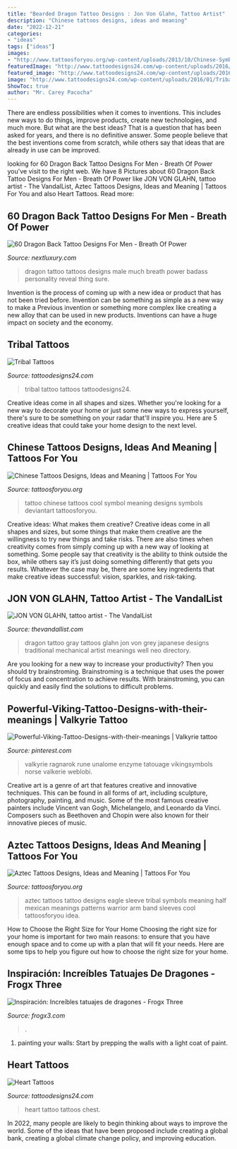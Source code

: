 ```yaml
---
title: "Bearded Dragon Tattoo Designs : Jon Von Glahn, Tattoo Artist"
description: "Chinese tattoos designs, ideas and meaning"
date: "2022-12-21"
categories:
- "ideas"
tags: ["ideas"]
images:
- "http://www.tattoosforyou.org/wp-content/uploads/2013/10/Chinese-Symbol-For-Love-Tattoo-768x1024.jpg"
featuredImage: "http://www.tattoodesigns24.com/wp-content/uploads/2016/01/Heart-Tattoo-TD1073-TD24073.jpg"
featured_image: "http://www.tattoodesigns24.com/wp-content/uploads/2016/01/Heart-Tattoo-TD1073-TD24073.jpg"
image: "http://www.tattoodesigns24.com/wp-content/uploads/2016/01/Tribal-TattooTD24111.jpg"
ShowToc: true
author: "Mr. Carey Pacocha"
---
```



There are endless possibilities when it comes to inventions. This includes new ways to do things, improve products, create new technologies, and much more. But what are the best ideas? That is a question that has been asked for years, and there is no definitive answer. Some people believe that the best inventions come from scratch, while others say that ideas that are already in use can be improved.

	

		
looking for 60 Dragon Back Tattoo Designs For Men - Breath Of Power you've visit to the right web. We have 8 Pictures about 60 Dragon Back Tattoo Designs For Men - Breath Of Power like JON VON GLAHN, tattoo artist - The VandalList, Aztec Tattoos Designs, Ideas and Meaning | Tattoos For You and also Heart Tattoos. Read more:
		
    
## 60 Dragon Back Tattoo Designs For Men - Breath Of Power

<img loading=lazy src="http://nextluxury.com/wp-content/uploads/curled-dragon-male-full-back-tattoos.jpg" onerror="this.onerror=null;this.src='https://tse3.mm.bing.net/th?id=OIP.FGJdopL6KJjB0zj5mpQugwHaJ4&amp;pid=15.1';" alt="60 Dragon Back Tattoo Designs For Men - Breath Of Power">

_Source: nextluxury.com_

>dragon tattoo tattoos designs male much breath power badass personality reveal thing sure. 

	

Invention is the process of coming up with a new idea or product that has not been tried before. Invention can be something as simple as a new way to make a Previous invention or something more complex like creating a new alloy that can be used in new products. Inventions can have a huge impact on society and the economy.

    
## Tribal Tattoos

<img loading=lazy src="http://www.tattoodesigns24.com/wp-content/uploads/2016/01/Tribal-TattooTD24111.jpg" onerror="this.onerror=null;this.src='https://tse2.mm.bing.net/th?id=OIP.wcjyqHTOzeX_55DpBFFyegHaJ4&amp;pid=15.1';" alt="Tribal Tattoos">

_Source: tattoodesigns24.com_

>tribal tattoo tattoos tattoodesigns24. 

	

Creative ideas come in all shapes and sizes. Whether you're looking for a new way to decorate your home or just some new ways to express yourself, there's sure to be something on your radar that'll inspire you. Here are 5 creative ideas that could take your home design to the next level.

    
## Chinese Tattoos Designs, Ideas And Meaning | Tattoos For You

<img loading=lazy src="http://www.tattoosforyou.org/wp-content/uploads/2013/10/Chinese-Symbol-For-Love-Tattoo-768x1024.jpg" onerror="this.onerror=null;this.src='https://tse2.mm.bing.net/th?id=OIP.pBgtkMXp60VJ_b1tlzbLVwHaJ4&amp;pid=15.1';" alt="Chinese Tattoos Designs, Ideas and Meaning | Tattoos For You">

_Source: tattoosforyou.org_

>tattoo chinese tattoos cool symbol meaning designs symbols deviantart tattoosforyou. 

	

Creative ideas: What makes them creative?
Creative ideas come in all shapes and sizes, but some things that make them creative are the willingness to try new things and take risks. There are also times when creativity comes from simply coming up with a new way of looking at something. Some people say that creativity is the ability to think outside the box, while others say it’s just doing something differently that gets you results. Whatever the case may be, there are some key ingredients that make creative ideas successful: vision, sparkles, and risk-taking.

    
## JON VON GLAHN, Tattoo Artist - The VandalList

<img loading=lazy src="http://www.thevandallist.com/wp-content/uploads/2013/07/black-gray-dragon-tattoo.jpg" onerror="this.onerror=null;this.src='https://tse4.mm.bing.net/th?id=OIP.X4gkU2qEOo8ANh25qlI_9AHaJ3&amp;pid=15.1';" alt="JON VON GLAHN, tattoo artist - The VandalList">

_Source: thevandallist.com_

>dragon tattoo gray tattoos glahn jon von grey japanese designs traditional mechanical artist meanings well neo directory. 

	

Are you looking for a new way to increase your productivity? Then you should try brainstroming. Brainstroming is a technique that uses the power of focus and concentration to achieve results. With brainstroming, you can quickly and easily find the solutions to difficult problems.

    
## Powerful-Viking-Tattoo-Designs-with-their-meanings | Valkyrie Tattoo

<img loading=lazy src="https://i.pinimg.com/736x/0a/03/8d/0a038d87b6ea987349fa1ff7d07c794c.jpg" onerror="this.onerror=null;this.src='https://tse1.mm.bing.net/th?id=OIP.sb00diq0WPKMGOnmDDm0XQHaNJ&amp;pid=15.1';" alt="Powerful-Viking-Tattoo-Designs-with-their-meanings | Valkyrie tattoo">

_Source: pinterest.com_

>valkyrie ragnarok rune unalome enzyme tatouage vikingsymbols norse valkerie weblobi. 

	

Creative art is a genre of art that features creative and innovative techniques. This can be found in all forms of art, including sculpture, photography, painting, and music. Some of the most famous creative painters include Vincent van Gogh, Michelangelo, and Leonardo da Vinci. Composers such as Beethoven and Chopin were also known for their innovative pieces of music.

    
## Aztec Tattoos Designs, Ideas And Meaning | Tattoos For You

<img loading=lazy src="http://www.tattoosforyou.org/wp-content/uploads/2013/09/Aztec-Tattoos-Sleeve.jpg" onerror="this.onerror=null;this.src='https://tse2.mm.bing.net/th?id=OIP.URSZASXePWO72IU5YXvKrgHaLv&amp;pid=15.1';" alt="Aztec Tattoos Designs, Ideas and Meaning | Tattoos For You">

_Source: tattoosforyou.org_

>aztec tattoos tattoo designs eagle sleeve tribal symbols meaning half mexican meanings patterns warrior arm band sleeves cool tattoosforyou idea. 

	

How to Choose the Right Size for Your Home
Choosing the right size for your home is important for two main reasons: to ensure that you have enough space and to come up with a plan that will fit your needs. Here are some tips to help you figure out how to choose the right size for your home.

    
## Inspiración: Increíbles Tatuajes De Dragones - Frogx Three

<img loading=lazy src="https://www.frogx3.com/wp-content/uploads/2013/05/27-Dragon_Tattoo_by-zakknoir.jpg" onerror="this.onerror=null;this.src='https://tse2.mm.bing.net/th?id=OIP.uL23ervgKAyRjN_zEo8ZLAHaLM&amp;pid=15.1';" alt="Inspiración: Increíbles tatuajes de dragones - Frogx Three">

_Source: frogx3.com_

>. 

	

1. painting your walls: Start by prepping the walls with a light coat of paint.

    
## Heart Tattoos

<img loading=lazy src="http://www.tattoodesigns24.com/wp-content/uploads/2016/01/Heart-Tattoo-TD1073-TD24073.jpg" onerror="this.onerror=null;this.src='https://tse2.mm.bing.net/th?id=OIP.j9-L0weia16jX10qBHbvLAHaKd&amp;pid=15.1';" alt="Heart Tattoos">

_Source: tattoodesigns24.com_

>heart tattoo tattoos chest. 

	

In 2022, many people are likely to begin thinking about ways to improve the world. Some of the ideas that have been proposed include creating a global bank, creating a global climate change policy, and improving education.

